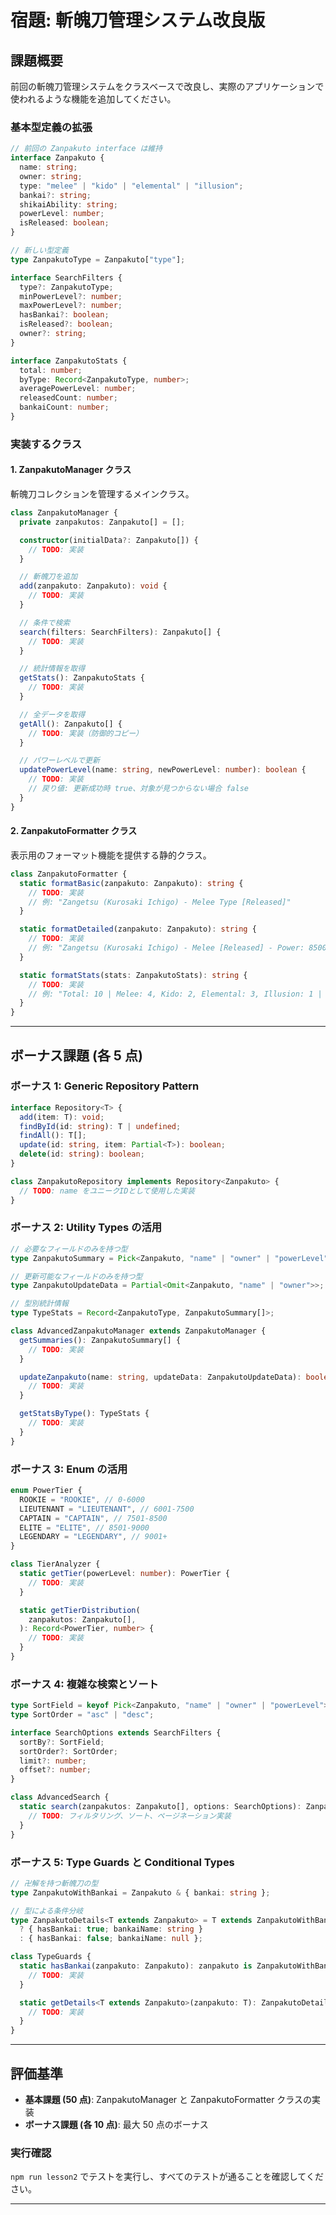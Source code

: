 # 宿題: 斬魄刀管理システム改良版

## 課題概要

前回の斬魄刀管理システムをクラスベースで改良し、実際のアプリケーションで使われるような機能を追加してください。

### 基本型定義の拡張

```typescript
// 前回の Zanpakuto interface は維持
interface Zanpakuto {
  name: string;
  owner: string;
  type: "melee" | "kido" | "elemental" | "illusion";
  bankai?: string;
  shikaiAbility: string;
  powerLevel: number;
  isReleased: boolean;
}

// 新しい型定義
type ZanpakutoType = Zanpakuto["type"];

interface SearchFilters {
  type?: ZanpakutoType;
  minPowerLevel?: number;
  maxPowerLevel?: number;
  hasBankai?: boolean;
  isReleased?: boolean;
  owner?: string;
}

interface ZanpakutoStats {
  total: number;
  byType: Record<ZanpakutoType, number>;
  averagePowerLevel: number;
  releasedCount: number;
  bankaiCount: number;
}
```

### 実装するクラス

#### 1. ZanpakutoManager クラス

斬魄刀コレクションを管理するメインクラス。

```typescript
class ZanpakutoManager {
  private zanpakutos: Zanpakuto[] = [];

  constructor(initialData?: Zanpakuto[]) {
    // TODO: 実装
  }

  // 斬魄刀を追加
  add(zanpakuto: Zanpakuto): void {
    // TODO: 実装
  }

  // 条件で検索
  search(filters: SearchFilters): Zanpakuto[] {
    // TODO: 実装
  }

  // 統計情報を取得
  getStats(): ZanpakutoStats {
    // TODO: 実装
  }

  // 全データを取得
  getAll(): Zanpakuto[] {
    // TODO: 実装（防御的コピー）
  }

  // パワーレベルで更新
  updatePowerLevel(name: string, newPowerLevel: number): boolean {
    // TODO: 実装
    // 戻り値: 更新成功時 true、対象が見つからない場合 false
  }
}
```

#### 2. ZanpakutoFormatter クラス

表示用のフォーマット機能を提供する静的クラス。

```typescript
class ZanpakutoFormatter {
  static formatBasic(zanpakuto: Zanpakuto): string {
    // TODO: 実装
    // 例: "Zangetsu (Kurosaki Ichigo) - Melee Type [Released]"
  }

  static formatDetailed(zanpakuto: Zanpakuto): string {
    // TODO: 実装
    // 例: "Zangetsu (Kurosaki Ichigo) - Melee [Released] - Power: 8500 - Bankai: Tensa Zangetsu"
  }

  static formatStats(stats: ZanpakutoStats): string {
    // TODO: 実装
    // 例: "Total: 10 | Melee: 4, Kido: 2, Elemental: 3, Illusion: 1 | Avg Power: 7850 | Released: 5/10 | Bankai: 8/10"
  }
}
```

---

## ボーナス課題 (各 5 点)

### ボーナス 1: Generic Repository Pattern

```typescript
interface Repository<T> {
  add(item: T): void;
  findById(id: string): T | undefined;
  findAll(): T[];
  update(id: string, item: Partial<T>): boolean;
  delete(id: string): boolean;
}

class ZanpakutoRepository implements Repository<Zanpakuto> {
  // TODO: name をユニークIDとして使用した実装
}
```

### ボーナス 2: Utility Types の活用

```typescript
// 必要なフィールドのみを持つ型
type ZanpakutoSummary = Pick<Zanpakuto, "name" | "owner" | "powerLevel">;

// 更新可能なフィールドのみを持つ型
type ZanpakutoUpdateData = Partial<Omit<Zanpakuto, "name" | "owner">>;

// 型別統計情報
type TypeStats = Record<ZanpakutoType, ZanpakutoSummary[]>;

class AdvancedZanpakutoManager extends ZanpakutoManager {
  getSummaries(): ZanpakutoSummary[] {
    // TODO: 実装
  }

  updateZanpakuto(name: string, updateData: ZanpakutoUpdateData): boolean {
    // TODO: 実装
  }

  getStatsByType(): TypeStats {
    // TODO: 実装
  }
}
```

### ボーナス 3: Enum の活用

```typescript
enum PowerTier {
  ROOKIE = "ROOKIE", // 0-6000
  LIEUTENANT = "LIEUTENANT", // 6001-7500
  CAPTAIN = "CAPTAIN", // 7501-8500
  ELITE = "ELITE", // 8501-9000
  LEGENDARY = "LEGENDARY", // 9001+
}

class TierAnalyzer {
  static getTier(powerLevel: number): PowerTier {
    // TODO: 実装
  }

  static getTierDistribution(
    zanpakutos: Zanpakuto[],
  ): Record<PowerTier, number> {
    // TODO: 実装
  }
}
```

### ボーナス 4: 複雑な検索とソート

```typescript
type SortField = keyof Pick<Zanpakuto, "name" | "owner" | "powerLevel">;
type SortOrder = "asc" | "desc";

interface SearchOptions extends SearchFilters {
  sortBy?: SortField;
  sortOrder?: SortOrder;
  limit?: number;
  offset?: number;
}

class AdvancedSearch {
  static search(zanpakutos: Zanpakuto[], options: SearchOptions): Zanpakuto[] {
    // TODO: フィルタリング、ソート、ページネーション実装
  }
}
```

### ボーナス 5: Type Guards と Conditional Types

```typescript
// 卍解を持つ斬魄刀の型
type ZanpakutoWithBankai = Zanpakuto & { bankai: string };

// 型による条件分岐
type ZanpakutoDetails<T extends Zanpakuto> = T extends ZanpakutoWithBankai
  ? { hasBankai: true; bankaiName: string }
  : { hasBankai: false; bankaiName: null };

class TypeGuards {
  static hasBankai(zanpakuto: Zanpakuto): zanpakuto is ZanpakutoWithBankai {
    // TODO: 実装
  }

  static getDetails<T extends Zanpakuto>(zanpakuto: T): ZanpakutoDetails<T> {
    // TODO: 実装
  }
}
```

---

## 評価基準

- **基本課題 (50 点)**: ZanpakutoManager と ZanpakutoFormatter クラスの実装
- **ボーナス課題 (各 10 点)**: 最大 50 点のボーナス

### 実行確認

`npm run lesson2` でテストを実行し、すべてのテストが通ることを確認してください。

---
